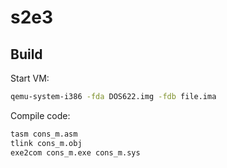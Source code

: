 # s2e3

## Build

Start VM:

```bash
qemu-system-i386 -fda DOS622.img -fdb file.ima
```

Compile code:
```bash
tasm cons_m.asm
tlink cons_m.obj
exe2com cons_m.exe cons_m.sys
```
